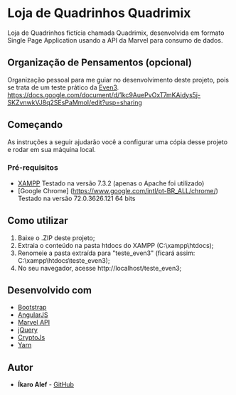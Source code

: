 # Loja de Quadrinhos Quadrimix

Loja de Quadrinhos fictícia chamada Quadrimix, desenvolvida em formato Single Page Application usando a API da Marvel para consumo de dados.

## Organização de Pensamentos (opcional)

Organização pessoal para me guiar no desenvolvimento deste projeto, pois se trata de um teste prático da [Even3](https://www.even3.com.br/). https://docs.google.com/document/d/1kc9AuePvOxT7mKAidys5j-SKZvnwkVJ8q2SEsPaMmoI/edit?usp=sharing

## Começando

As instruções a seguir ajudarão você a configurar uma cópia desse projeto e rodar em sua máquina local.

### Pré-requisitos
* [XAMPP](https://www.apachefriends.org/pt_br/index.html) Testado na versão 7.3.2 (apenas o Apache foi utilizado)
* [Google Chrome] (https://www.google.com/intl/pt-BR_ALL/chrome/) Testado na versão 72.0.3626.121 64 bits

## Como utilizar

1. Baixe o .ZIP deste projeto; 
2. Extraia o conteúdo na pasta htdocs do XAMPP (C:\xampp\htdocs); 
3. Renomeie a pasta extraída para "teste_even3" (ficará assim: C:\xampp\htdocs\teste_even3); 
4. No seu navegador, acesse http://localhost/teste_even3; 

## Desenvolvido com

* [Bootstrap](https://getbootstrap.com/)
* [AngularJS](https://angularjs.org/)
* [Marvel API](https://developer.marvel.com/)
* [jQuery](https://jquery.com/)
* [CryptoJs](https://www.npmjs.com/package/crypto-js)
* [Yarn](https://yarnpkg.com/pt-BR/)

## Autor

* **Íkaro Alef**  - [GitHub](https://github.com/IkaroAlef)
